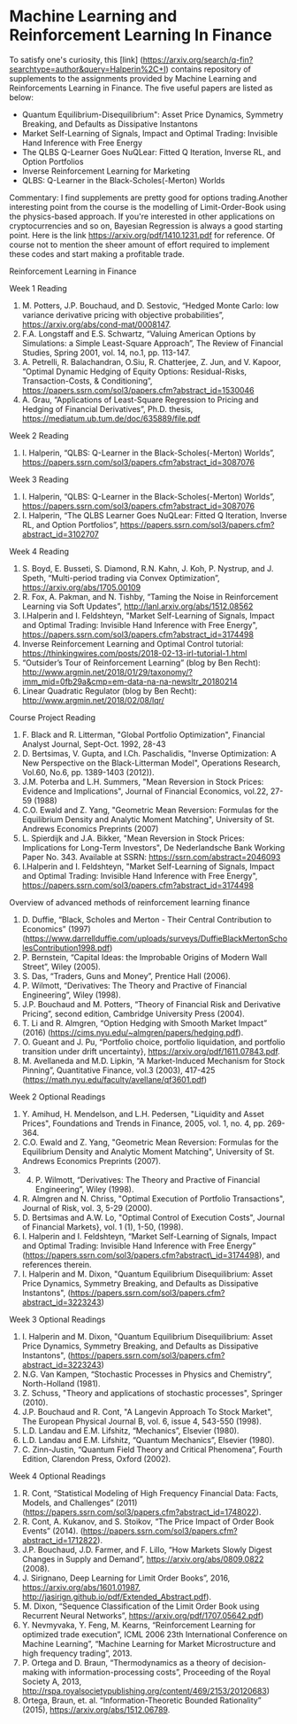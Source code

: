 # Machine Learning and Reinforcement Learning In Finance



To satisfy one's curiosity, this [link] (https://arxiv.org/search/q-fin?searchtype=author&query=Halperin%2C+I) contains repository of supplements to the assignments provided by 
Machine Learning and Reinforcements Learning in Finance. The five useful papers are listed as below:

- Quantum Equilibrium-Disequilibrium": Asset Price Dynamics, Symmetry Breaking, and Defaults as Dissipative Instantons
- Market Self-Learning of Signals, Impact and Optimal Trading: Invisible Hand Inference with Free Energy
- The QLBS Q-Learner Goes NuQLear: Fitted Q Iteration, Inverse RL, and Option Portfolios
- Inverse Reinforcement Learning for Marketing
- QLBS: Q-Learner in the Black-Scholes(-Merton) Worlds

Commentary:
I find supplements are pretty good for options trading.Another interesting point from the course is the modelling of Limit-Order-Book using the physics-based approach. If you're interested in other applications on cryptocurrencies and so on,
Bayesian Regression is always a good starting point. Here is the link https://arxiv.org/pdf/1410.1231.pdf for reference. Of course not to mention the sheer amount of effort required to implement these codes and start making a profitable trade. 


Reinforcement Learning in Finance

Week 1 Reading
1. M. Potters, J.P. Bouchaud, and D. Sestovic, “Hedged Monte Carlo: low variance derivative pricing with objective probabilities”, https://arxiv.org/abs/cond-mat/0008147.
2. F.A. Longstaff and E.S. Schwartz, “Valuing American Options by Simulations: a Simple Least-Square Approach”, The Review of Financial Studies, Spring 2001, vol. 14, no.1, pp. 113-147.
3. A. Petrelli, R. Balachandran, O.Siu, R. Chatterjee, Z. Jun, and V. Kapoor, “Optimal Dynamic Hedging of Equity Options: Residual-Risks, Transaction-Costs, & Conditioning”, https://papers.ssrn.com/sol3/papers.cfm?abstract_id=1530046
4. A. Grau, “Applications of Least-Square Regression to Pricing and Hedging of Financial Derivatives”, Ph.D. thesis, https://mediatum.ub.tum.de/doc/635889/file.pdf


Week 2 Reading
1. I. Halperin, “QLBS: Q-Learner in the Black-Scholes(-Merton) Worlds”, https://papers.ssrn.com/sol3/papers.cfm?abstract_id=3087076

Week 3 Reading
1. I. Halperin, “QLBS: Q-Learner in the Black-Scholes(-Merton) Worlds”, https://papers.ssrn.com/sol3/papers.cfm?abstract_id=3087076
2. I. Halperin, “The QLBS Learner Goes NuQLear: Fitted Q Iteration, Inverse RL, and Option Portfolios”, https://papers.ssrn.com/sol3/papers.cfm?abstract_id=3102707

Week 4 Reading
1. S. Boyd, E. Busseti, S. Diamond, R.N. Kahn, J. Koh, P. Nystrup, and J. Speth, “Multi-period trading via Convex Optimization”, https://arxiv.org/abs/1705.00109
2. R. Fox, A. Pakman, and N. Tishby, “Taming the Noise in Reinforcement Learning via Soft Updates”,  http://lanl.arxiv.org/abs/1512.08562
3. I.Halperin and I. Feldshteyn, "Market Self-Learning of Signals, Impact and Optimal Trading: Invisible Hand Inference with Free Energy", https://papers.ssrn.com/sol3/papers.cfm?abstract_id=3174498
4. Inverse Reinforcement Learning and Optimal Control tutorial: https://thinkingwires.com/posts/2018-02-13-irl-tutorial-1.html
5. “Outsider’s Tour of Reinforcement Learning” (blog by Ben Recht): http://www.argmin.net/2018/01/29/taxonomy/?imm_mid=0fb29a&cmp=em-data-na-na-newsltr_20180214
6. Linear Quadratic Regulator (blog by Ben Recht): http://www.argmin.net/2018/02/08/lqr/

Course Project Reading
1. F. Black and R. Litterman, "Global Portfolio Optimization", Financial Analyst Journal, Sept-Oct. 1992, 28-43
2. D. Bertsimas, V. Gupta, and I.Ch. Paschalidis, "Inverse Optimization: A New Perspective on the Black-Litterman Model", Operations Research, Vol.60, No.6, pp. 1389-1403 (2012)).
3. J.M. Poterba and L.H. Summers, "Mean Reversion in Stock Prices: Evidence and Implications", Journal of Financial Economics, vol.22, 27-59 (1988)
4. C.O. Ewald and Z. Yang, "Geometric Mean Reversion: Formulas for the Equilibrium Density and Analytic Moment Matching", University of 
St. Andrews Economics Preprints (2007)
4. L. Spierdijk and J.A. Bikker, "Mean Reversion in Stock Prices: Implications for Long-Term Investors", De Nederlandsche Bank Working Paper No. 343. Available at SSRN: https://ssrn.com/abstract=2046093
5. I.Halperin and I. Feldshteyn, "Market Self-Learning of Signals, Impact and Optimal Trading: Invisible Hand Inference with Free Energy", https://papers.ssrn.com/sol3/papers.cfm?abstract_id=3174498


Overview of advanced methods of reinforcement learning finance

1. D. Duffie, “Black, Scholes and Merton - Their Central Contribution to Economics” (1997) (https://www.darrellduffie.com/uploads/surveys/DuffieBlackMertonScholesContribution1998.pdf)
2. P. Bernstein, “Capital Ideas: the Improbable Origins of Modern Wall Street”, Wiley (2005).
3. S. Das, “Traders, Guns and Money”, Prentice Hall (2006).
4. P. Wilmott, “Derivatives: The Theory and Practive of Financial Engineering”, Wiley (1998).
5. J.P. Bouchaud and M. Potters, “Theory of Financial Risk and Derivative Pricing”, second edition, Cambridge University Press (2004).
6. T. Li and R. Almgren, “Option Hedging with Smooth Market Impact” (2016) (https://cims.nyu.edu/~almgren/papers/hedging.pdf).
7. O. Gueant and J. Pu, “Portfolio choice, portfolio liquidation, and portfolio transition under drift uncertainty}, https://arxiv.org/pdf/1611.07843.pdf.
8. M. Avellaneda and M.D. Lipkin, “A Market-Induced Mechanism for Stock Pinning”, Quantitative Finance, vol.3 (2003), 417-425 (https://math.nyu.edu/faculty/avellane/qf3601.pdf)

Week 2 Optional Readings
1. Y. Amihud, H. Mendelson, and L.H. Pedersen, "Liquidity and Asset Prices", Foundations and Trends in Finance, 2005, vol. 1, no. 4, pp. 269-364.
2. C.O. Ewald and Z. Yang, "Geometric Mean Reversion: Formulas for the Equilibrium Density and Analytic Moment Matching", University of St. Andrews Economics Preprints (2007).
3. 4. P. Wilmott, “Derivatives: The Theory and Practive of Financial Engineering”, Wiley (1998).
4. R. Almgren and N. Chriss, "Optimal Execution of Portfolio Transactions", Journal of Risk, vol. 3, 5-29 (2000).
5. D. Bertsimas and A.W. Lo, "Optimal Control of Execution Costs", Journal of Financial Markets}, vol. 1 (1), 1-50, (1998).
6. I. Halperin and I. Feldshteyn, “Market Self-Learning of Signals, Impact and Optimal Trading: Invisible Hand Inference with Free Energy” (https://papers.ssrn.com/sol3/papers.cfm?abstract\_id=3174498), and references therein.
7. I. Halperin and M. Dixon, "Quantum Equilibrium Disequilibrium: Asset Price Dynamics, Symmetry Breaking, and Defaults as Dissipative Instantons", (https://papers.ssrn.com/sol3/papers.cfm?abstract_id=3223243)

Week 3 Optional Readings

1. I. Halperin and M. Dixon, "Quantum Equilibrium Disequilibrium: Asset Price Dynamics, Symmetry Breaking, and Defaults as Dissipative Instantons", (https://papers.ssrn.com/sol3/papers.cfm?abstract_id=3223243)
2. N.G. Van Kampen, “Stochastic Processes in Physics and Chemistry”, North-Holland (1981).
3. Z. Schuss, "Theory and applications of stochastic processes", Springer (2010).
4. J.P. Bouchaud and R. Cont, "A Langevin Approach To Stock Market", The European Physical Journal B, vol. 6, issue 4, 543-550 (1998).
5. L.D. Landau and E.M. Lifshitz, “Mechanics”, Elsevier (1980).
6. L.D. Landau and E.M. Lifshitz, “Quantum Mechanics”, Elsevier (1980).
7. C. Zinn-Justin, “Quantum Field Theory and Critical Phenomena”, Fourth Edition, Clarendon Press, Oxford (2002).

Week 4 Optional Readings
1. R. Cont, “Statistical Modeling of High Frequency Financial Data: Facts, Models, and Challenges” (2011) (https://papers.ssrn.com/sol3/papers.cfm?abstract_id=1748022).
2. R. Cont, A. Kukanov, and S. Stoikov, “The Price Impact of Order Book Events” (2014). (https://papers.ssrn.com/sol3/papers.cfm?abstract_id=1712822).
3. J.P. Bouchaud, J.D. Farmer, and F. Lillo, “How Markets Slowly Digest Changes in Supply and Demand”, https://arxiv.org/abs/0809.0822 (2008).
4. J. Sirignano, Deep Learning for Limit Order Books”, 2016, https://arxiv.org/abs/1601.01987, http://jasirign.github.io/pdf/Extended_Abstract.pdf).
5. M. Dixon, “Sequence Classification of the Limit Order Book using Recurrent Neural Networks”, https://arxiv.org/pdf/1707.05642.pdf)
6. Y. Nevmyvaka, Y. Feng, M. Kearns, “Reinforcement Learning for optimized trade execution”, ICML 2006 23th International Conference on Machine Learning”, “Machine Learning for Market Microstructure and high frequency trading”, 2013.
7. P. Ortega and D. Braun, “Thermodynamics as a theory of decision-making with information-processing costs”, Proceeding of the Royal Society A, 2013, http://rspa.royalsocietypublishing.org/content/469/2153/20120683)
8. Ortega, Braun, et. al. “Information-Theoretic Bounded Rationality” (2015), https://arxiv.org/abs/1512.06789.




